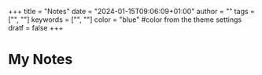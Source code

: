 +++
title = "Notes"
date = "2024-01-15T09:06:09+01:00"
author = ""
tags = ["", ""]
keywords = ["", ""]
color = "blue" #color from the theme settings
dratf = false
+++

# My Notes
